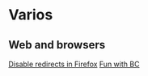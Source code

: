 # Varios

## Web and browsers

[Disable redirects in Firefox](varios/disable_redirects_in_firefox.md)
[Fun with BC](varios/fun_with_bc.md)
